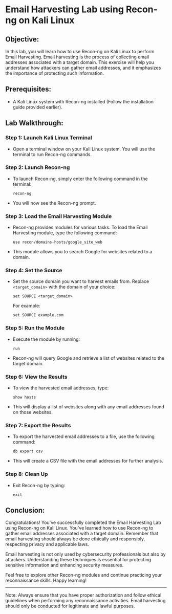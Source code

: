# Email Harvesting Lab using Recon-ng on Kali Linux

## Objective:

In this lab, you will learn how to use Recon-ng on Kali Linux to perform Email Harvesting. Email harvesting is the process of collecting email addresses associated with a target domain. This exercise will help you understand how attackers can gather email addresses, and it emphasizes the importance of protecting such information.

## Prerequisites:

- A Kali Linux system with Recon-ng installed (Follow the installation guide provided earlier).

## Lab Walkthrough:

### Step 1: Launch Kali Linux Terminal

- Open a terminal window on your Kali Linux system. You will use the terminal to run Recon-ng commands.

### Step 2: Launch Recon-ng

- To launch Recon-ng, simply enter the following command in the terminal:

   ```shell
   recon-ng
   ```

- You will now see the Recon-ng prompt.

### Step 3: Load the Email Harvesting Module

- Recon-ng provides modules for various tasks. To load the Email Harvesting module, type the following command:

   ```shell
   use recon/domains-hosts/google_site_web
   ```

- This module allows you to search Google for websites related to a domain.

### Step 4: Set the Source

- Set the source domain you want to harvest emails from. Replace `<target_domain>` with the domain of your choice:

   ```shell
   set SOURCE <target_domain>
   ```

   For example:

   ```shell
   set SOURCE example.com
   ```

### Step 5: Run the Module

- Execute the module by running:

   ```shell
   run
   ```

- Recon-ng will query Google and retrieve a list of websites related to the target domain.

### Step 6: View the Results

- To view the harvested email addresses, type:

   ```shell
   show hosts
   ```

- This will display a list of websites along with any email addresses found on those websites.

### Step 7: Export the Results

- To export the harvested email addresses to a file, use the following command:

   ```shell
   db export csv
   ```

- This will create a CSV file with the email addresses for further analysis.

### Step 8: Clean Up

- Exit Recon-ng by typing:

   ```shell
   exit
   ```

## Conclusion:

Congratulations! You've successfully completed the Email Harvesting Lab using Recon-ng on Kali Linux. You've learned how to use Recon-ng to gather email addresses associated with a target domain. Remember that email harvesting should always be done ethically and responsibly, respecting privacy and applicable laws.

Email harvesting is not only used by cybersecurity professionals but also by attackers. Understanding these techniques is essential for protecting sensitive information and enhancing security measures.

Feel free to explore other Recon-ng modules and continue practicing your reconnaissance skills. Happy learning!

---

Note: Always ensure that you have proper authorization and follow ethical guidelines when performing any reconnaissance activities. Email harvesting should only be conducted for legitimate and lawful purposes.
